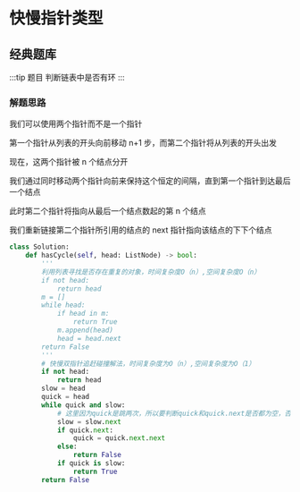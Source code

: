 # 快慢指针类型

## 经典题库

:::tip 题目
判断链表中是否有环
:::

### 解题思路

我们可以使用两个指针而不是一个指针

第一个指针从列表的开头向前移动 n+1 步，而第二个指针将从列表的开头出发

现在，这两个指针被 n 个结点分开

我们通过同时移动两个指针向前来保持这个恒定的间隔，直到第一个指针到达最后一个结点

此时第二个指针将指向从最后一个结点数起的第 n 个结点

我们重新链接第二个指针所引用的结点的 next 指针指向该结点的下下个结点


```python
class Solution:
    def hasCycle(self, head: ListNode) -> bool:
        '''
        利用列表寻找是否存在重复的对象，时间复杂度O（n）,空间复杂度O（n）
        if not head:
            return head
        m = []
        while head:
            if head in m:
                return True
            m.append(head)
            head = head.next
        return False
        '''
        # 快慢双指针追赶碰撞解法，时间复杂度为O（n）,空间复杂度为O（1）
        if not head:
            return head
        slow = head
        quick = head
        while quick and slow:
            # 这里因为quick是跳两次，所以要判断quick和quick.next是否都为空，否则会报NoneType的异常
            slow = slow.next
            if quick.next:
                quick = quick.next.next
            else:
                return False
            if quick is slow:
                return True
        return False
```